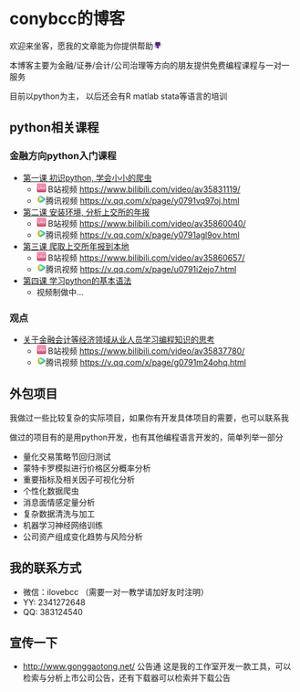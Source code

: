 # conybcc的博客
欢迎来坐客，愿我的文章能为你提供帮助<img src="topic/images/github.png" style="width:1rem" />

本博客主要为金融/证券/会计/公司治理等方向的朋友提供免费编程课程与一对一服务

目前以python为主， 以后还会有R matlab stata等语言的培训

## python相关课程

### 金融方向python入门课程
- [第一课 初识python, 学会小小的爬虫](topic/20181108_python_lesson1.md)
    - <img src="topic/images/bilibili.png" style="width:1rem" /> B站视频 <a href="https://www.bilibili.com/video/av35831119/" target="_blank">https://www.bilibili.com/video/av35831119/</a>
    - <img src="topic/images/v_qq.png" style="width:1rem" />腾讯视频 <a href="https://v.qq.com/x/page/y0791vq97oj.html" target="_blank">https://v.qq.com/x/page/y0791vq97oj.html</a>
- [第二课 安装环境, 分析上交所的年报](topic/20181109_python_lesson2.md)
    - <img src="topic/images/bilibili.png" style="width:1rem" /> B站视频 <a href="https://www.bilibili.com/video/av35860040/" target="_blank">https://www.bilibili.com/video/av35860040/</a>
    - <img src="topic/images/v_qq.png" style="width:1rem" />腾讯视频 <a href="https://v.qq.com/x/page/y0791agl9ov.html" target="_blank">https://v.qq.com/x/page/y0791agl9ov.html</a>
- [第三课 爬取上交所年报到本地](topic/20181111_python_lesson3.md)
    - <img src="topic/images/bilibili.png" style="width:1rem" /> B站视频 <a href="https://www.bilibili.com/video/av35860657/" target="_blank">https://www.bilibili.com/video/av35860657/</a>
    - <img src="topic/images/v_qq.png" style="width:1rem" />腾讯视频 <a href="https://v.qq.com/x/page/u0791i2ejo7.html" target="_blank">https://v.qq.com/x/page/u0791i2ejo7.html</a>
- [第四课 学习python的基本语法](topic/20181111_python_lesson4.md)
    - 视频制做中...

### 观点
- [关于金融会计等经济领域从业人员学习编程知识的思考](topic/20181110_viewpoint_about_learn_program.md)
    - <img src="topic/images/bilibili.png" style="width:1rem" /> B站视频 <a href="https://www.bilibili.com/video/av35837780/" target="_blank">https://www.bilibili.com/video/av35837780/</a>
    - <img src="topic/images/v_qq.png" style="width:1rem" />腾讯视频 <a href="https://v.qq.com/x/page/g0791m24ohq.html" target="_blank">https://v.qq.com/x/page/g0791m24ohq.html</a>

## 外包项目
我做过一些比较复杂的实际项目，如果你有开发具体项目的需要，也可以联系我

做过的项目有的是用python开发，也有其他编程语言开发的，简单列举一部分

- 量化交易策略节回归测试
- 蒙特卡罗模拟进行价格区分概率分析
- 重要指标及相关因子可视化分析
- 个性化数据爬虫
- 消息面情感定量分析
- 复杂数据清洗与加工
- 机器学习神经网络训练
- 公司资产组成变化趋势与风险分析

## 我的联系方式
- 微信：ilovebcc （需要一对一教学请加好友时注明）
- YY: 2341272648
- QQ: 383124540

## 宣传一下
- <a href="http://www.gonggaotong.net/" target="_blank">http://www.gonggaotong.net/</a> 公告通 这是我的工作室开发一款工具，可以检索与分析上市公司公告，还有下载器可以检索并下载公告